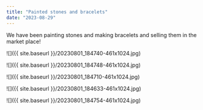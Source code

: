 ```yaml
---
title: "Painted stones and bracelets"
date: "2023-08-29"
---
```


We have been painting stones and making bracelets and selling them in the market place!

![]({{ site.baseurl }}/20230801_184740-461x1024.jpg)

![]({{ site.baseurl }}/20230801_184748-461x1024.jpg)

![]({{ site.baseurl }}/20230801_184710-461x1024.jpg)

![]({{ site.baseurl }}/20230801_184633-461x1024.jpg)

![]({{ site.baseurl }}/20230801_184754-461x1024.jpg)
